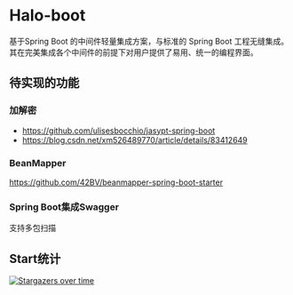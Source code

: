 # Halo-boot
基于Spring Boot 的中间件轻量集成方案，与标准的 Spring Boot 工程无缝集成。其在完美集成各个中间件的前提下对用户提供了易用、统一的编程界面。

## 待实现的功能

### 加解密

* https://github.com/ulisesbocchio/jasypt-spring-boot
 * https://blog.csdn.net/xm526489770/article/details/83412649

### BeanMapper
https://github.com/42BV/beanmapper-spring-boot-starter

### Spring Boot集成Swagger

支持多包扫描

## Start统计

[![Stargazers over time](https://starcharts.herokuapp.com/SoftwareKing/halo-boot.svg)](https://starcharts.herokuapp.com/SoftwareKing/halo-boot)
      
